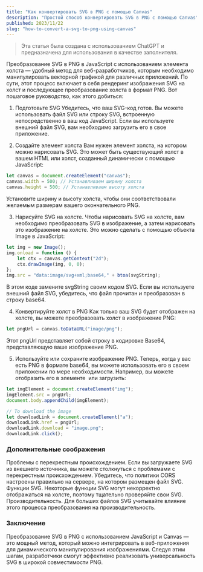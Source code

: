 ```yaml
---
title: "Как конвертировать SVG в PNG с помощью Canvas"
description: "Простой способ конвертировать SVG в PNG с помощью Canvas"
published: 2023/11/22
slug: "how-to-convert-a-svg-to-png-using-canvas"
---
```


> Эта статья была создана с использованием ChatGPT и предназначена для использования в качестве заполнителя.

Преобразование SVG в PNG в JavaScript с использованием элемента холста — удобный метод для веб-разработчиков, которым необходимо манипулировать векторной графикой для различных приложений. По сути, этот процесс включает в себя рендеринг изображения SVG на холст и последующее преобразование холста в формат PNG. Вот пошаговое руководство, как этого добиться:

1. Подготовьте SVG
   Убедитесь, что ваш SVG-код готов. Вы можете использовать файл SVG или строку SVG, встроенную непосредственно в ваш код JavaScript. Если вы используете внешний файл SVG, вам необходимо загрузить его в свое приложение.

2. Создайте элемент холста
   Вам нужен элемент холста, на котором можно нарисовать SVG. Это может быть существующий холст в вашем HTML или холст, созданный динамически с помощью JavaScript:

```js
let canvas = document.createElement("canvas");
canvas.width = 500; // Устанавливаем ширину холста
canvas.height = 500; // Устанавливаем высоту холста
```

Установите ширину и высоту холста, чтобы они соответствовали желаемым размерам вашего окончательного PNG.

3. Нарисуйте SVG на холсте.
   Чтобы нарисовать SVG на холсте, вам необходимо преобразовать SVG в изображение, а затем нарисовать это изображение на холсте. Это можно сделать с помощью объекта Image в JavaScript:

```js
let img = new Image();
img.onload = function () {
    let ctx = canvas.getContext("2d");
    ctx.drawImage(img, 0, 0);
};
img.src = "data:image/svg+xml;base64," + btoa(svgString);
```

В этом коде замените svgString своим кодом SVG. Если вы используете внешний файл SVG, убедитесь, что файл прочитан и преобразован в строку base64.

4. Конвертируйте холст в PNG
   Как только ваш SVG будет отображен на холсте, вы можете преобразовать холст в изображение PNG:

```js
let pngUrl = canvas.toDataURL("image/png");
```

Этот pngUrl представляет собой строку в кодировке Base64, представляющую ваше изображение PNG.

5. Используйте или сохраните изображение PNG.
   Теперь, когда у вас есть PNG в формате base64, вы можете использовать его в своем приложении по мере необходимости. Например, вы можете отобразить его в элементе <img> или загрузить:

```js
let imgElement = document.createElement("img");
imgElement.src = pngUrl;
document.body.appendChild(imgElement);

// To download the image
let downloadLink = document.createElement("a");
downloadLink.href = pngUrl;
downloadLink.download = "image.png";
downloadLink.click();
```

### Дополнительные соображения

Проблемы с перекрестным происхождением. Если вы загружаете SVG из внешнего источника, вы можете столкнуться с проблемами с перекрестным происхождением. Убедитесь, что политики CORS настроены правильно на сервере, на котором размещен файл SVG.
Функции SVG. Некоторые функции SVG могут некорректно отображаться на холсте, поэтому тщательно проверяйте свои SVG.
Производительность. Для больших файлов SVG учитывайте влияние этого процесса преобразования на производительность.

### Заключение

Преобразование SVG в PNG с использованием JavaScript и Canvas — это мощный метод, который можно интегрировать в веб-приложения для динамического манипулирования изображениями. Следуя этим шагам, разработчики смогут эффективно реализовать универсальность SVG в широкой совместимости PNG.
